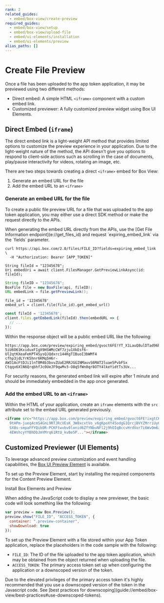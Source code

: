 ```yaml
---
rank: 2
related_guides:
  - embed/box-view/create-preview
required_guides:
  - embed/box-view/setup
  - embed/box-view/upload-file
  - embed/ui-elements/installation
  - embed/ui-elements/preview
alias_paths: []
---
```


# Create File Preview

Once a file has been uploaded to the app token application, it may be previewed
using two different methods:

* Direct embed: A simple HTML `<iframe>` component with a custom embed link.
* Customized previewer: A fully customized preview widget using Box UI Elements.

## Direct Embed (`iframe`)

The direct embed link is a light-weight API method that provides limited
options to customize the preview experience in your application. Due to the
light-weight nature of the method, the API doesn't give you options to respond
to client-side actions such as scrolling in the case of documents, play/pause
interactivity for videos, rotating an image, etc.

There are two steps towards creating a direct `<iframe>` embed for Box View:

1. Generate an embed URL for the file
2. Add the embed URL to an `<iframe>`

### Generate an embed URL for the file

To create a public file preview URL for a file that was uploaded to the app
token application, you may either use a direct SDK method or make the request
directly to the APIs.

<Message type='notice'>
  When generating the embed URL directly from the APIs, use the
  [Get File Information endpoint](e://get_files_id) and request
  `expiring_embed_link` via the `fields` parameter.
</Message>

<Tabs>
  <Tab title='cURL'>

```curl
curl https://api.box.com/2.0/files/FILE_ID?fields=expiring_embed_link \
  -H "Authorization: Bearer [APP_TOKEN]"
```

  </Tab>
  <Tab title='.NET'>

```dotnet
String fileId = "12345678";
Uri embedUri = await client.FilesManager.GetPreviewLinkAsync(id: fileId);
```

  </Tab>
  <Tab title='Java'>

```java
String fileID = "12345678";
BoxFile file = new BoxFile(api, fileID);
URL embedLink = file.getPreviewLink();
```

  </Tab>
  <Tab title='Python'>

```pyton
file_id = '12345678'
embed_url = client.file(file_id).get_embed_url()
```

  </Tab>
  <Tab title='Node'>

```js
const fileId = '12345678';
client.files.getEmbedLink(fileId).then(embedURL => {
  // ...
});
```

  </Tab>
</Tabs>

Within the response object will be a public embed URL like the following:

```shell
https://app.box.com/preview/expiring_embed/gvoct6FE!YT_X1LauQ8ulDTad96hTl9xLCRYJ
5iU6O61KxiduxFIgX9HSWMcCWf7zju1XkEsf6-Ul2qtKXeaFeKPT4SysQJQdxrc144KgTIBuoI3bWMf4
cfhp3jdLYrK5hnr6KMq5H6r-AW31AcFtDJi1lnT0M4b3bvvZUaE2RRJGGINMauvS6MAT2luae5PvbFSx
Ctqqx6XlN6QrqbhfJc0UeJF9qwMv3-O8q5fWn0qr8OTY4lkeYidtTs3Ux...
```

<Message type='warning'>
  For security reasons, the generated embed link will expire after 1 minute and
  should be immediately embedded in the app once generated.
</Message>

### Add the embed URL to an `<iframe>`

Within the HTML of your application, create an `iframe` elements with the `src`
attribute set to the embed URL generated previously.

```html
<iframe src="https://app.box.com/preview/expiring_embed/gvoct6FE!ixgtCKQAziW
  9tHPm-jueq4cmS4GnL9RTJRcVEsK_3W8xcxtVo_v6gKpoXY45odgG1QrcjBVYZMrriUyGvcoSM
  SX8s-smpaFFYQik0R-PCKFtwvbv0lonid6ZfYNbuNFl2j9hOIqBccvHrdVor7i6WvOm6zELzTY
  4EWshcyYYBhDbJmYMrq61RtU_kvBe5P..."></iframe>
```

## Customized Previewer (UI Elements)

To leverage advanced preview customization and event handling capabilities, the
[Box UI Preview Element](guide://embed/ui-elements/preview/) is available.

To set up the Preview Element, start by installing the required components for
the Content Preview Element.

<CTA to='guide://embed/ui-elements/installation'>
  Install Box Elements and Preview
</CTA>

When adding the JavaScript code to display a new previewer, the basic code will
look something like the following:

```js
var preview = new Box.Preview();
preview.show("FILE_ID", "ACCESS_TOKEN", {
  container: ".preview-container",
  showDownload: true
});
```

To set up the Preview Element with a file stored within your App Token
application, replace the placeholders in the code sample with the following:

* `FILE_ID`: The ID of the file uploaded to the app token application, which may
be obtained from the object returned when uploading the file.
* `ACCESS_TOKEN`: The primary access token set up when configuring the
application or a downscoped version of the token.

<Message type='warning'>
  Due to the elevated privileges of the primary access token it's highly
  recommended that you use a downscoped version of the token in the Javascript
  code. See
  [best practices for downscoping](guide://embed/box-view/best-practices#use-downscoped-tokens).
</Message>
